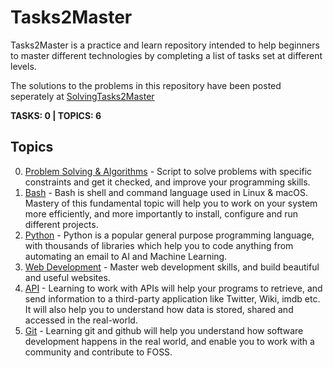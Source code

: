 # Tasks2Master
Tasks2Master is a practice and learn repository intended to help beginners to master different technologies by completing a list of tasks set at different levels. 

The solutions to the problems in this repository have been posted seperately at [SolvingTasks2Master](https://github.com/aswinshenoy/solvingTasks2Master) 

**TASKS: 0 | TOPICS: 6**

## Topics 

0. [Problem Solving & Algorithms](https://github.com/aswinshenoy/Tasks2Master/tree/master/Competititve) - Script to solve problems with specific constraints and get it checked, and improve your programming skills. 
1. [Bash](https://github.com/aswinshenoy/Tasks2Master/tree/master/Bash) - Bash is shell and command language used in Linux & macOS. Mastery of this fundamental topic will help you to work on your system more efficiently, and more importantly to install, configure and run different projects.
2. [Python](https://github.com/aswinshenoy/Tasks2Master/tree/master/Python) - Python is a popular general purpose programming language, with thousands of libraries which help you to code anything from automating an email to AI and Machine Learning.
3. [Web Development](https://github.com/aswinshenoy/Tasks2Master/tree/master/Web) - Master web development skills, and build beautiful and useful websites. 
4. [API](https://github.com/aswinshenoy/Tasks2Master/tree/master/Web) - Learning to work with APIs will help your programs to retrieve, and send information to a third-party application like Twitter, Wiki, imdb etc. It will also help you to understand how data is stored, shared and accessed in the real-world.
5. [Git](https://github.com/aswinshenoy/Tasks2Master/tree/master/Git) - Learning git and github will help you understand how software development happens in the real world, and enable you to work with a community and contribute to FOSS.
